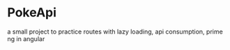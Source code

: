 # PokeApi
a small project to practice routes with lazy loading, api consumption, prime ng in angular 
